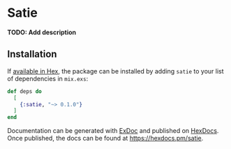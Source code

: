 # Satie

**TODO: Add description**

## Installation

If [available in Hex](https://hex.pm/docs/publish), the package can be installed
by adding `satie` to your list of dependencies in `mix.exs`:

```elixir
def deps do
  [
    {:satie, "~> 0.1.0"}
  ]
end
```

Documentation can be generated with [ExDoc](https://github.com/elixir-lang/ex_doc)
and published on [HexDocs](https://hexdocs.pm). Once published, the docs can
be found at <https://hexdocs.pm/satie>.

